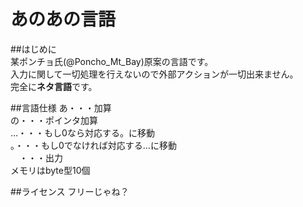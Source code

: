 あのあの言語
=========================

##はじめに  
某ポンチョ氏(@Poncho_Mt_Bay)原案の言語です。  
入力に関して一切処理を行えないので外部アクションが一切出来ません。  
完全に**ネタ言語**です。  

##言語仕様
  あ・・・加算  
  の・・・ポインタ加算  
  …・・・もし0なら対応する。に移動  
  。・・・もし0でなければ対応する…に移動  
  　・・・出力  
  メモリはbyte型10個  

##ライセンス
  フリーじゃね？
